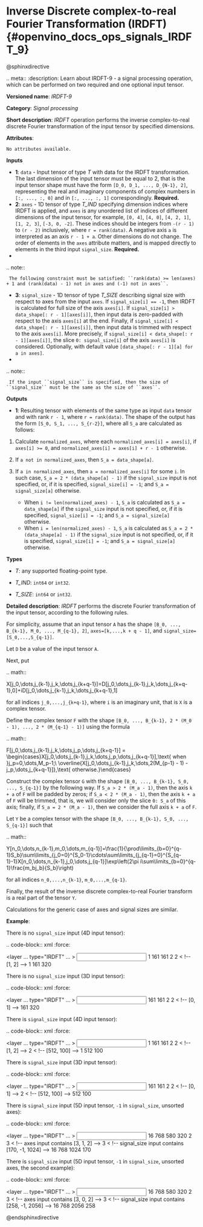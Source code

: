 # Inverse Discrete complex-to-real Fourier Transformation (IRDFT) {#openvino_docs_ops_signals_IRDFT_9}

@sphinxdirective

.. meta::
  :description: Learn about IRDFT-9 - a signal processing operation, which can be 
                performed on two required and one optional input tensor.

**Versioned name**: *IRDFT-9*

**Category**: *Signal processing*

**Short description**: *IRDFT* operation performs the inverse complex-to-real discrete Fourier transformation of the input tensor by specified dimensions.

**Attributes**:

    No attributes available.

**Inputs**

* **1**: ``data`` - Input tensor of type *T* with data for the IRDFT transformation. The last dimension of the input tensor must be equal to 2, that is the input tensor shape must have the form ``[D_0, D_1, ..., D_{N-1}, 2]``, representing the real and imaginary components of complex numbers in ``[:, ..., :, 0]`` and in ``[:, ..., :, 1]`` correspondingly. **Required.**
* **2**: ``axes`` - 1D tensor of type *T_IND* specifying dimension indices where IRDFT is applied, and ``axes`` is any unordered list of indices of different dimensions of the input tensor, for example, ``[0, 4]``, ``[4, 0]``, ``[4, 2, 1]``, ``[1, 2, 3]``, ``[-3, 0, -2]``. These indices should be integers from ``-(r - 1)`` to ``(r - 2)`` inclusively, where ``r = rank(data)``. A negative axis ``a`` is interpreted as an axis ``r - 1 + a``. Other dimensions do not change. The order of elements in the ``axes`` attribute matters, and is mapped directly to elements in the third input ``signal_size``. **Required.**
* 

  .. note::
  
     The following constraint must be satisfied: ``rank(data) >= len(axes) + 1 and (rank(data) - 1) not in axes and (-1) not in axes``.


* **3**: ``signal_size`` - 1D tensor of type *T_SIZE* describing signal size with respect to axes from the input ``axes``. If ``signal_size[i] == -1``, then IRDFT is calculated for full size of the axis ``axes[i]``. If ``signal_size[i] > data_shape[: r - 1][axes[i]]``, then input data is zero-padded with respect to the axis ``axes[i]`` at the end. Finally, if ``signal_size[i] < data_shape[: r - 1][axes[i]]``, then input data is trimmed with respect to the axis ``axes[i]``. More precisely, if ``signal_size[i] < data_shape[: r - 1][axes[i]]``, the slice ``0: signal_size[i]`` of the axis ``axes[i]`` is considered. Optionally, with default value ``[data_shape[: r - 1][a] for a in axes]``.
* 

  .. note::
  
     If the input ``signal_size`` is specified, then the size of ``signal_size`` must be the same as the size of ``axes``.


**Outputs**

*   **1**: Resulting tensor with elements of the same type as input ``data`` tensor and with rank ``r - 1``, where ``r = rank(data)``. The shape of the output has the form ``[S_0, S_1, ..., S_{r-2}]``, where all ``S_a`` are calculated as follows:

1. Calculate ``normalized_axes``, where each ``normalized_axes[i] = axes[i]``, if ``axes[i] >= 0``, and ``normalized_axes[i] = axes[i] + r - 1`` otherwise.

2. If ``a not in normalized_axes``, then ``S_a = data_shape[a]``.

3. If ``a in normalized_axes``, then ``a = normalized_axes[i]`` for some ``i``. In such case, ``S_a = 2 * (data_shape[a] - 1)`` if the ``signal_size`` input is not specified, or, if it is specified, ``signal_size[i] = -1``; and ``S_a = signal_size[a]`` otherwise.
   + When ``i != len(normalized_axes) - 1``, ``S_a`` is calculated as ``S_a = data_shape[a]`` if the ``signal_size`` input is not specified, or, if it is specified, ``signal_size[i] = -1``; and ``S_a = signal_size[a]`` otherwise.
   + When ``i = len(normalized_axes) - 1``, ``S_a`` is calculated as ``S_a = 2 * (data_shape[a] - 1)`` if the ``signal_size`` input is not specified, or, if it is specified, ``signal_size[i] = -1``; and ``S_a = signal_size[a]`` otherwise.

**Types**

* *T*: any supported floating-point type.

* *T_IND*: ``int64`` or ``int32``.

* *T_SIZE*: ``int64`` or ``int32``.

**Detailed description**: *IRDFT* performs the discrete Fourier transformation of the input tensor, according to the following rules.

For simplicity, assume that an input tensor ``A`` has the shape ``[B_0, ..., B_{k-1}, M_0, ..., M_{q-1}, 2]``, ``axes=[k,...,k + q - 1]``, and ``signal_size=[S_0,...,S_{q-1}]``.

Let ``D`` be a value of the input tensor ``A``.

Next, put

.. math::

   X[j_0,\dots,j_{k-1},j_k,\dots,j_{k+q-1}]=D[j_0,\dots,j_{k-1},j_k,\dots,j_{k+q-1},0]+iD[j_0,\dots,j_{k-1},j_k,\dots,j_{k+q-1},1]


for all indices ``j_0,...,j_{k+q-1}``, where ``i`` is an imaginary unit, that is ``X`` is a complex tensor.

Define the complex tensor ``F`` with the shape ``[B_0, ..., B_{k-1}, 2 * (M_0 - 1), ..., 2 * (M_{q-1} - 1)]`` using the formula

.. math::

   F[j_0,\dots,j_{k-1},j_k,\dots,j_p,\dots,j_{k+q-1}] = \begin{cases}X[j_0,\dots,j_{k-1},j_k,\dots,j_p,\dots,j_{k+q-1}],\text{ when }j_p=0,\dots,M_p-1;\\ \overline{X[j_0,\dots,j_{k-1},j_k,\dots,2(M_{p-1} - 1) - j_p,\dots,j_{k+q-1}]},\text{ otherwise.}\end{cases}


Construct the complex tensor ``G`` with the shape ``[B_0, ..., B_{k-1}, S_0, ..., S_{q-1}]`` by the following way. If ``S_a > 2 * (M_a - 1)``, then the axis ``k + a`` of ``F`` will be padded by zeros; if ``S_a < 2 * (M_a - 1)``, then the axis ``k + a`` of ``F`` will be trimmed, that is, we will consider only the slice ``0: S_a`` of this axis; finally, if ``S_a = 2 * (M_a - 1)``, then we consider the full axis ``k + a`` of ``F``.

Let ``Y`` be a complex tensor with the shape ``[B_0, ..., B_{k-1}, S_0, ..., S_{q-1}]`` such that

.. math::

   Y[n_0,\dots,n_{k-1},m_0,\dots,m_{q-1}]=\frac{1}{\prod\limits_{b=0}^{q-1}S_b}\sum\limits_{j_0=0}^{S_0-1}\cdots\sum\limits_{j_{q-1}=0}^{S_{q-1}-1}X[n_0,\dots,n_{k-1},j_0,\dots,j_{q-1}]\exp\left(2\pi i\sum\limits_{b=0}^{q-1}\frac{m_bj_b}{S_b}\right)


for all indices ``n_0,...,n_{k-1}``, ``m_0,...,m_{q-1}``.

Finally, the result of the inverse discrete complex-to-real Fourier transform is a real part of the tensor `Y`.

Calculations for the generic case of axes and signal sizes are similar.

**Example**:

There is no ``signal_size`` input (4D input tensor):

.. code-block:: xml
   :force:

   <layer ... type="IRDFT" ... >
       <input>
           <port id="0">
               <dim>1</dim>
               <dim>161</dim>
               <dim>161</dim>
               <dim>2</dim>
           </port>
           <port id="1">
               <dim>2</dim> < !-- [1, 2] -->
           </port>
       <output>
           <port id="2">
               <dim>1</dim>
               <dim>161</dim>
               <dim>320</dim>
           </port>
       </output>
   </layer>


There is no ``signal_size`` input (3D input tensor):

.. code-block:: xml
   :force:

   <layer ... type="IRDFT" ... >
       <input>
           <port id="0">
               <dim>161</dim>
               <dim>161</dim>
               <dim>2</dim>
           </port>
           <port id="1">
               <dim>2</dim> < !-- [0, 1] -->
           </port>
       <output>
           <port id="2">
               <dim>161</dim>
               <dim>320</dim>
           </port>
       </output>
   </layer>


There is ``signal_size`` input (4D input tensor):

.. code-block:: xml
   :force:

   <layer ... type="IRDFT" ... >
       <input>
           <port id="0">
               <dim>1</dim>
               <dim>161</dim>
               <dim>161</dim>
               <dim>2</dim>
           </port>
           <port id="1">
               <dim>2</dim> < !-- [1, 2] -->
           </port>
           <port id="2">
               <dim>2</dim> < !-- [512, 100] -->
           </port>
       <output>
           <port id="3">
               <dim>1</dim>
               <dim>512</dim>
               <dim>100</dim>
           </port>
       </output>
   </layer>



There is ``signal_size`` input (3D input tensor):

.. code-block:: xml
   :force:

   <layer ... type="IRDFT" ... >
       <input>
           <port id="0">
               <dim>161</dim>
               <dim>161</dim>
               <dim>2</dim>
           </port>
           <port id="1">
               <dim>2</dim> < !-- [0, 1] -->
           </port>
           <port id="2">
               <dim>2</dim> < !-- [512, 100] -->
           </port>
       <output>
           <port id="3">
               <dim>512</dim>
               <dim>100</dim>
           </port>
       </output>
   </layer>



There is ``signal_size`` input (5D input tensor, ``-1`` in ``signal_size``, unsorted axes):

.. code-block:: xml
   :force:

   <layer ... type="IRDFT" ... >
       <input>
           <port id="0">
               <dim>16</dim>
               <dim>768</dim>
               <dim>580</dim>
               <dim>320</dim>
               <dim>2</dim>
           </port>
           <port id="1">
               <dim>3</dim> < !-- axes input contains  [3, 1, 2] -->
           </port>
           <port id="2">
               <dim>3</dim> < !-- signal_size input contains [170, -1, 1024] -->
           </port>
       <output>
           <port id="3">
               <dim>16</dim>
               <dim>768</dim>
               <dim>1024</dim>
               <dim>170</dim>
           </port>
       </output>
   </layer>


There is ``signal_size`` input (5D input tensor, ``-1`` in ``signal_size``, unsorted axes, the second example):

.. code-block:: xml
   :force:

   <layer ... type="IRDFT" ... >
       <input>
           <port id="0">
               <dim>16</dim>
               <dim>768</dim>
               <dim>580</dim>
               <dim>320</dim>
               <dim>2</dim>
           </port>
           <port id="1">
               <dim>3</dim> < !-- axes input contains  [3, 0, 2] -->
           </port>
           <port id="2">
               <dim>3</dim> < !-- signal_size input contains [258, -1, 2056] -->
           </port>
       <output>
           <port id="3">
               <dim>16</dim>
               <dim>768</dim>
               <dim>2056</dim>
               <dim>258</dim>
           </port>
       </output>
   </layer>


@endsphinxdirective

